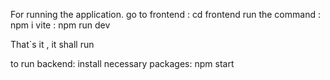 For running the application.
go to frontend : cd frontend
run the command : npm i vite
                : npm run dev

That`s it , it shall run


to run backend: install necessary packages: npm start